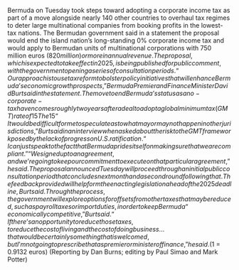 Bermuda on Tuesday took steps toward adopting a corporate income tax as part of a move alongside nearly 140 other countries to overhaul tax regimes to deter large multinational companies from booking profits in the lowest-tax nations.
The Bermudan government said in a statement the proposal would end the island nation’s long-standing 0% corporate income tax and would apply to Bermudan units of multinational corporations with 750 million euros ($820 million) or more in annual revenue. The proposal, which is expected to take effect in 2025, is being published for public comment, with the government opening a series of consultation periods.
“Our approach is to use tax reform to bolster policy initiatives that will enhance Bermuda’s economic growth prospects,” Bermuda Premier and Finance Minister David Burt said in the statement.
The move to end Bermuda’s status as a no-corporate-tax haven comes roughly two years after a deal to adopt a global minimum tax (GMT) rate of 15% was brokered by the Organization for Economic Cooperation and Development. The GMT deal is meant to mothball outdated tax regimes that had allowed companies, in particular high-tech outfits such as Alphabet’s Google or Amazon, to avoid paying most taxes by booking their profits in countries with low or no corporate income taxes.
The 15% minimum tax on multinationals with 750 million euros or more in sales is one of two pillars in the deal and has faced less resistance than the first pillar. The first pillar, which aims to reallocate taxing rights on the 100 biggest, most profitable multinationals, has stumbled in the face of U.S. political issues.
“It would be difficult for me to speculate as to what may or may not happen in other jurisdictions,” Burt said in an interview when asked about the risk to the GMT framework posed by the lack of progress on U.S. ratification. “I can just speak to the fact that Bermuda prides itself on making sure that we are compliant.”
“We signed up to an agreement, and we’re going to keep our commitment to execute on that particular agreement,” he said.
The proposal announced Tuesday will proceed through an initial public consultation period that concludes next month and a second round following that. The feedback provided will help form the enacting legislation ahead of the 2025 deadline, Burt said.
Through the process, the government will explore options for offsets from other taxes that may be reduced, such as payroll taxes or import duties, in order to keep Bermuda “economically competitive,” Burt said.
“If there’s an opportunity to reduce those taxes, to reduce the cost of living and the cost of doing business … that would be certainly something that is welcomed, but I’m not going to prescribe that as premier or minister of finance,” he said.
($1 = 0.9132 euros)
(Reporting by Dan Burns; editing by Paul Simao and Mark Potter)